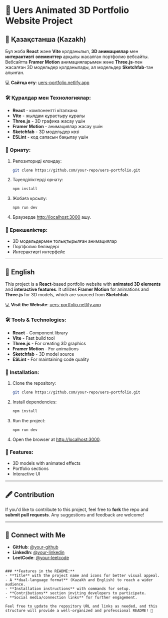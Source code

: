 

# 🚀 Uers Animated 3D Portfolio Website Project

## 📍 Қазақстанша (Kazakh)

Бұл жоба **React** және **Vite** қолданылып, **3D анимациялар** мен **интерактивті элементтер** арқылы жасалған портфолио вебсайты. Вебсайтта **Framer Motion** анимацияларымен және **Three.js**-пен жасалған 3D модельдер қолданылады, ал модельдер **Sketchfab**-тан алынған.

💻 **Сайтқа өту**: [uers-portfolio.netlify.app](https://uers-portfolio.netlify.app)

### 🛠️ Құралдар мен Технологиялар:
- **React** - компонентті кітапхана
- **Vite** - жылдам құрастыру құралы
- **Three.js** - 3D графика жасау үшін
- **Framer Motion** - анимациялар жасау үшін
- **Sketchfab** - 3D модельдер көзі
- **ESLint** - код сапасын бақылау үшін

### 📄 Орнату:
1. Репозиториді клондау:
   ```bash
   git clone https://github.com/your-repo/uers-portfolio.git
   ```
2. Тәуелділіктерді орнату:
   ```bash
   npm install
   ```
3. Жобаға қосылу:
   ```bash
   npm run dev
   ```
4. Браузерде [http://localhost:3000](http://localhost:3000) ашу.

### 🎨 Ерекшеліктер:
- 3D модельдермен толықтырылған анимациялар
- Портфолио бөлімдері
- Интерактивті интерфейс

---

## 📍 English

This project is a **React**-based portfolio website with **animated 3D elements** and **interactive features**. It utilizes **Framer Motion** for animations and **Three.js** for 3D models, which are sourced from **Sketchfab**.

💻 **Visit the Website**: [uers-portfolio.netlify.app](https://uers-portfolio.netlify.app)

### 🛠️ Tools & Technologies:
- **React** - Component library
- **Vite** - Fast build tool
- **Three.js** - For creating 3D graphics
- **Framer Motion** - For animations
- **Sketchfab** - 3D model source
- **ESLint** - For maintaining code quality

### 📄 Installation:
1. Clone the repository:
   ```bash
   git clone https://github.com/your-repo/uers-portfolio.git
   ```
2. Install dependencies:
   ```bash
   npm install
   ```
3. Run the project:
   ```bash
   npm run dev
   ```
4. Open the browser at [http://localhost:3000](http://localhost:3000).

### 🎨 Features:
- 3D models with animated effects
- Portfolio sections
- Interactive UI

---

## 🖋️ Contribution

If you'd like to contribute to this project, feel free to **fork** the repo and **submit pull requests**. Any suggestions and feedback are welcome!

---

## 📱 Connect with Me

- **GitHub**: [@your-github](https://github.com/Rasreal?tab=repositories)
- **LinkedIn**: [@your-linkedin](https://www.linkedin.com/in/uersultan/)
- **LeetCode**: [@your-leetcode](https://leetcode.com/u/uers/)
```

### **Features in the README:**
- **Title** with the project name and icons for better visual appeal.
- A **dual-language format** (Kazakh and English) to reach a wider audience.
- **Installation instructions** with commands for setup.
- **Contributions** section inviting developers to participate.
- **Social media/connection links** for further engagement.

Feel free to update the repository URL and links as needed, and this structure will provide a well-organized and professional README! 🚀